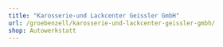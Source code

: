 ```yaml
---
title: "Karosserie-und Lackcenter Geissler GmbH"
url: /groebenzell/karosserie-und-lackcenter-geissler-gmbh/
shop: Autowerkstatt
---
```

